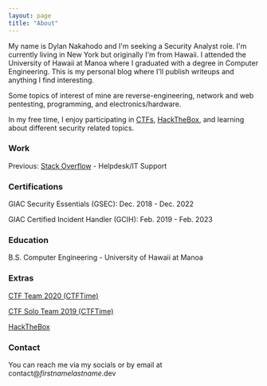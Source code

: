 ```yaml
---
layout: page
title: "About"
---
```


My name is Dylan Nakahodo and I'm seeking a Security Analyst role. I'm currently living in New York but originally I'm from Hawaii. I attended the University of Hawaii at Manoa where I graduated with a degree in Computer Engineering. This is my personal blog where I'll publish writeups and anything I find interesting.

Some topics of interest of mine are reverse-engineering, network and web pentesting, programming, and electronics/hardware.

In my free time, I enjoy participating in [CTFs](https://ctfd.io/whats-a-ctf/), [HackTheBox](https://www.hackthebox.eu/), and learning about different security related topics.

### Work
Previous: [Stack Overflow](https://stackoverflow.com/) - Helpdesk/IT Support

### Certifications
GIAC Security Essentials (GSEC): Dec. 2018 - Dec. 2022

GIAC Certified Incident Handler (GCIH): Feb. 2019 - Feb. 2023

### Education
B.S. Computer Engineering - University of Hawaii at Manoa

### Extras
[CTF Team 2020 (CTFTime)](https://ctftime.org/team/106764)

[CTF Solo Team 2019 (CTFTime)](https://ctftime.org/team/62698)


[HackTheBox](https://www.hackthebox.eu/profile/35547)

### Contact
You can reach me via my socials or by email at contact@_firstnamelastname_.dev
